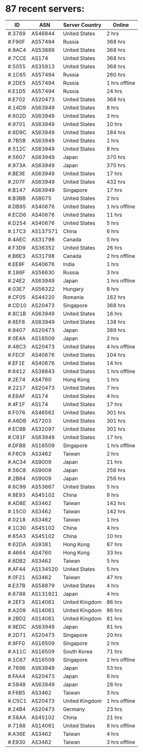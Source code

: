 # 87 recent servers:

| ID | ASN | Server Country | Online |
| ------ | ------ | ------ | ------ |
| #.3769 | AS46844 | United States | 2 hrs |
| #.F90F | AS57494 | Russia | 368 hrs |
| #.9AC4 | AS53889 | United States | 368 hrs |
| #.7CCE | AS174 | United States | 368 hrs |
| #.5055 | AS35913 | United States | 368 hrs |
| #.1C65 | AS57494 | Russia | 260 hrs |
| #.2DE5 | AS57494 | Russia | 1 hrs offline |
| #.E1D5 | AS57494 | Russia | 24 hrs |
| #.E702 | AS20473 | United States | 368 hrs |
| #.14D9 | AS63949 | United States | 8 hrs |
| #.602D | AS63949 | United States | 3 hrs |
| #.9701 | AS63949 | United States | 10 hrs |
| #.6D9C | AS63949 | United States | 184 hrs |
| #.7B5B | AS63949 | United States | 1 hrs |
| #.512C | AS63949 | United States | 8 hrs |
| #.5607 | AS63949 | Japan | 370 hrs |
| #.973A | AS63949 | Japan | 370 hrs |
| #.BE3E | AS63949 | United States | 17 hrs |
| #.207F | AS63949 | United States | 432 hrs |
| #.B147 | AS63949 | Singapore | 17 hrs |
| #.B3BB | AS8075 | United States | 2 hrs |
| #.DB95 | AS40676 | United States | 1 hrs offline |
| #.ECD6 | AS40676 | United States | 11 hrs |
| #.D254 | AS40676 | United States | 5 hrs |
| #.17C3 | AS137571 | China | 6 hrs |
| #.4AEC | AS31798 | Canada | 5 hrs |
| #.F3D9 | AS36352 | United States | 26 hrs |
| #.B6E3 | AS31798 | Canada | 2 hrs offline |
| #.EE8F | AS40676 | India | 1 hrs |
| #.186F | AS56630 | Russia | 3 hrs |
| #.24E2 | AS63949 | Japan | 1 hrs offline |
| #.03E7 | AS56322 | Hungary | 8 hrs |
| #.CF05 | AS44220 | Romania | 162 hrs |
| #.CD10 | AS20473 | Singapore | 368 hrs |
| #.8C1B | AS63949 | United States | 16 hrs |
| #.6EF8 | AS63949 | United States | 138 hrs |
| #.9407 | AS20473 | Japan | 389 hrs |
| #.0E4A | AS16509 | Japan | 2 hrs |
| #.48C3 | AS20473 | United States | 4 hrs offline |
| #.FECF | AS40676 | United States | 104 hrs |
| #.EF1E | AS40676 | United States | 14 hrs |
| #.6412 | AS38843 | United States | 1 hrs offline |
| #.2E74 | AS4760 | Hong Kong | 1 hrs |
| #.2217 | AS20473 | United States | 7 hrs |
| #.E6AF | AS174 | United States | 4 hrs |
| #.4F1F | AS174 | United States | 17 hrs |
| #.F076 | AS46562 | United States | 301 hrs |
| #.A6DB | AS7203 | United States | 301 hrs |
| #.EC8B | AS32097 | United States | 301 hrs |
| #.C61F | AS63949 | United States | 17 hrs |
| #.DFB8 | AS16509 | Singapore | 1 hrs offline |
| #.F6C9 | AS3462 | Taiwan | 2 hrs |
| #.AC34 | AS9009 | Japan | 21 hrs |
| #.56C8 | AS9009 | Japan | 256 hrs |
| #.2B64 | AS9009 | Japan | 256 hrs |
| #.6C99 | AS53667 | United States | 5 hrs |
| #.8E93 | AS45102 | China | 9 hrs |
| #.AD8E | AS3462 | Taiwan | 142 hrs |
| #.15C0 | AS3462 | Taiwan | 142 hrs |
| #.0218 | AS3462 | Taiwan | 1 hrs |
| #.1C30 | AS45102 | China | 4 hrs |
| #.65A3 | AS45102 | China | 10 hrs |
| #.62DA | AS9381 | Hong Kong | 87 hrs |
| #.4664 | AS4760 | Hong Kong | 33 hrs |
| #.6DB2 | AS3462 | Taiwan | 5 hrs |
| #.AF44 | AS134520 | United States | 5 hrs |
| #.0F21 | AS3462 | Taiwan | 47 hrs |
| #.E37B | AS58879 | United States | 4 hrs |
| #.6788 | AS131921 | Japan | 4 hrs |
| #.2EF3 | AS14061 | United Kingdom | 86 hrs |
| #.A209 | AS14061 | United Kingdom | 86 hrs |
| #.2BD2 | AS14061 | United Kingdom | 81 hrs |
| #.9EDC | AS63949 | Japan | 81 hrs |
| #.2D71 | AS20473 | Singapore | 20 hrs |
| #.9FF0 | AS16509 | Singapore | 2 hrs |
| #.A11C | AS16509 | South Korea | 71 hrs |
| #.1C67 | AS16509 | Singapore | 2 hrs offline |
| #.7696 | AS63949 | Japan | 53 hrs |
| #.FAA4 | AS20473 | Japan | 6 hrs |
| #.5848 | AS63949 | Japan | 28 hrs |
| #.F6B5 | AS3462 | Taiwan | 3 hrs |
| #.C5C1 | AS20473 | United Kingdom | 1 hrs offline |
| #.24B4 | AS20473 | Germany | 23 hrs |
| #.58AA | AS45102 | China | 21 hrs |
| #.7188 | AS14061 | United States | 8 hrs offline |
| #.A36E | AS3462 | Taiwan | 4 hrs |
| #.E930 | AS3462 | Taiwan | 3 hrs offline |

